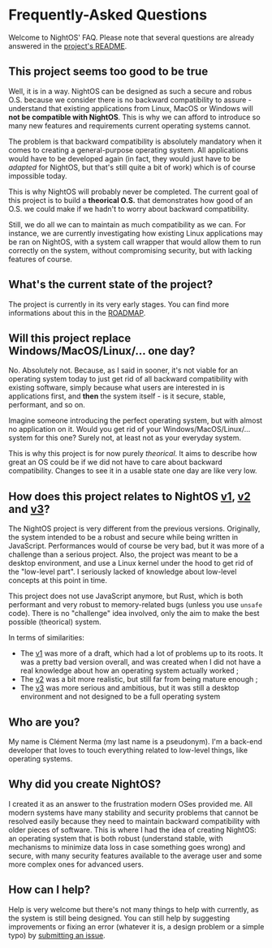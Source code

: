 # Frequently-Asked Questions

Welcome to NightOS' FAQ. Please note that several questions are already answered in the [project's README](../README.md).

## This project seems too good to be true

Well, it is in a way. NightOS can be designed as such a secure and robus O.S. because we consider there is no backward compatibility to assure - understand that existing applications from Linux, MacOS or Windows will **not be compatible with NightOS**. This is why we can afford to introduce so many new features and requirements current operating systems cannot.

The problem is that backward compatibility is absolutely mandatory when it comes to creating a general-purpose operating system. All applications would have to be developed again (in fact, they would just have to be _adapted_ for NightOS, but that's still quite a bit of work) which is of course impossible today.

This is why NightOS will probably never be completed. The current goal of this project is to build a **theorical O.S.** that demonstrates how good of an O.S. we could make if we hadn't to worry about backward compatibility.

Still, we do all we can to maintain as much compatibility as we can. For instance, we are currently investigating how existing Linux applications may be ran on NightOS, with a system call wrapper that would allow them to run correctly on the system, without compromising security, but with lacking features of course.

## What's the current state of the project?

The project is currently in its very early stages. You can find more informations about this in the [ROADMAP](project/roadmap.md).

## Will this project replace Windows/MacOS/Linux/... one day?

No. Absolutely not. Because, as I said in sooner, it's not viable for an operating system today to just get rid of all backward compatibility with existing software, simply because what users are interested in is applications first, and **then** the system itself - is it secure, stable, performant, and so on.

Imagine someone introducing the perfect operating system, but with almost no application on it. Would you get rid of your Windows/MacOS/Linux/... system for this one? Surely not, at least not as your everyday system.

This is why this project is for now purely _theorical_. It aims to describe how great an OS could be if we did not have to care about backward compatibility. Changes to see it in a usable state one day are like very low.

## How does this project relates to NightOS [v1](https://github.com/ClementNerma/NightOS-v1), [v2](https://github.com/ClementNerma/NightOS-v2) and [v3](https://github.com/ClementNerma/NightOS-v3)?

The NightOS project is very different from the previous versions. Originally, the system intended to be a robust and secure while being written in JavaScript. Performances would of course be very bad, but it was more of a challenge than a serious project. Also, the project was meant to be a desktop environment, and use a Linux kernel under the hood to get rid of the "low-level part". I seriously lacked of knowledge about low-level concepts at this point in time.

This project does not use JavaScript anymore, but Rust, which is both performant and very robust to memory-related bugs (unless you use `unsafe` code). There is no "challenge" idea involved, only the aim to make the best possible (theorical) system.

In terms of similarities:

- The [v1](https://github.com/ClementNerma/NightOS-v1) was more of a draft, which had a lot of problems up to its roots. It was a pretty bad version overall, and was created when I did not have a real knowledge about how an operating system actually worked ;
- The [v2](https://github.com/ClementNerma/NightOS-v2) was a bit more realistic, but still far from being mature enough ;
- The [v3](https://github.com/ClementNerma/NightOS-v3) was more serious and ambitious, but it was still a desktop environment and not designed to be a full operating system

## Who are you?

My name is Clément Nerma (my last name is a pseudonym). I'm a back-end developer that loves to touch everything related to low-level things, like operating systems.

## Why did you create NightOS?

I created it as an answer to the frustration modern OSes provided me. All modern systems have many stability and security problems that cannot be resolved easily because they need to maintain backward compatibility with older pieces of software.
This is where I had the idea of creating NightOS: an operating system that is both robust (understand stable, with mechanisms to minimize data loss in case something goes wrong) and secure, with many security features available to the average user and some more complex ones for advanced users.

## How can I help?

Help is very welcome but there's not many things to help with currently, as the system is still being designed. You can still help by suggesting improvements or fixing an error (whatever it is, a design problem or a simple typo) by [submitting an issue](https://github.com/ClementNerma/NightOS/issues/new).
